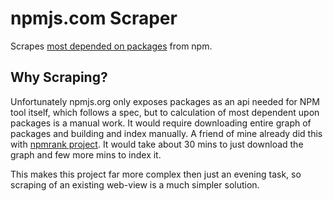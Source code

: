 # npmjs.com Scraper

Scrapes [most depended on packages](https://www.npmjs.com/browse/depended) from npm.

## Why Scraping?

Unfortunately npmjs.org only exposes packages as an api needed for NPM tool itself, which follows a spec, but to calculation of most dependent upon packages is a manual work. It would require downloading entire graph of packages and building and index manually. A friend of mine already did this with [npmrank project](https://github.com/anvaka/npmrank). It would take about 30 mins to just download the graph and few more mins to index it.

This makes this project far more complex then just an evening task, so scraping of an existing web-view is a much simpler solution.
